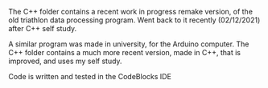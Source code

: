 The C++ folder contains a recent work in progress remake version, of the old triathlon data processing program.
Went back to it recently (02/12/2021) after C++ self study.

A similar program was made in university, for the Arduino computer. The C++ folder contains a much more recent version, made in C++, that is improved, and uses my self study.

Code is written and tested in the CodeBlocks IDE
